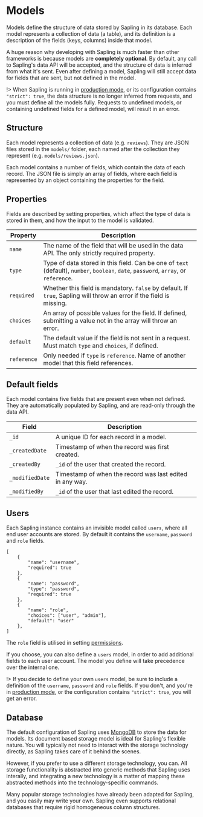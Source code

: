 # Models

Models define the structure of data stored by Sapling in its database.  Each model represents a collection of data (a table), and its definition is a description of the fields (keys, columns) inside that model.

A huge reason why developing with Sapling is much faster than other frameworks is because models are **completely optional**.  By default, any call to Sapling's data API will be accepted, and the structure of data is inferred from what it's sent.  Even after defining a model, Sapling will still accept data for fields that are sent, but not defined in the model.

!> When Sapling is running in [production mode](/production), or its configuration contains `"strict": true`, the data structure is no longer inferred from requests, and you must define all the models fully.  Requests to undefined models, or containing undefined fields for a defined model, will result in an error.


## Structure

Each model represents a collection of data (e.g. `reviews`).  They are JSON files stored in the `models/` folder, each named after the collection they represent (e.g. `models/reviews.json`).

Each model contains a number of fields, which contain the data of each record.  The JSON file is simply an array of fields, where each field is represented by an object containing the properties for the field.


## Properties

Fields are described by setting properties, which affect the type of data is stored in them, and how the input to the model is validated.

| Property     | Description                                                                                                                            |
|--------------|----------------------------------------------------------------------------------------------------------------------------------------|
| `name`       | The name of the field that will be used in the data API.  The only strictly required property.                                         |
| `type`       | Type of data stored in this field.  Can be one of `text` (default), `number`, `boolean`, `date`, `password`, `array`, or `reference`.  |
| `required`   | Whether this field is mandatory.  `false` by default.  If `true`, Sapling will throw an error if the field is missing.                 |
| `choices`    | An array of possible values for the field.  If defined, submitting a value not in the array will throw an error.                       |
| `default`    | The default value if the field is not sent in a request.  Must match `type` and `choices`, if defined.                                 |
| `reference`  | Only needed if `type` is `reference`.  Name of another model that this field references.                                               |


## Default fields

Each model contains five fields that are present even when not defined.  They are automatically populated by Sapling, and are read-only through the data API.

| Field            | Description                                               |
|------------------|-----------------------------------------------------------|
| `_id`            | A unique ID for each record in a model.                   |
| `_createdDate`   | Timestamp of when the record was first created.           |
| `_createdBy`     | `_id` of the user that created the record.                |
| `_modifiedDate`  | Timestamp of when the record was last edited in any way.  |
| `_modifiedBy`    | `_id` of the user that last edited the record.            |


## Users

Each Sapling instance contains an invisible model called `users`, where all end user accounts are stored.  By default it contains the `username`, `password` and `role` fields.

    [
        {
            "name": "username",
            "required": true
        },
        {
            "name": "password",
            "type": "password",
            "required": true
        },
        {
            "name": "role",
            "choices": ["user", "admin"],
            "default": "user"
        },
    ]

The `role` field is utilised in setting [permissions](/permissions).

If you choose, you can also define a `users` model, in order to add additional fields to each user account.  The model you define will take precedence over the internal one.

!> If you decide to define your own `users` model, be sure to include a definition of the `username`, `password` and `role` fields.  If you don't, and you're in [production mode](/production), or the configuration contains `"strict": true`, you will get an error.


## Database

The default configuration of Sapling uses [MongoDB](https://www.mongodb.com/) to store the data for models.  Its document based storage model is ideal for Sapling's flexible nature.  You will typically not need to interact with the storage technology directly, as Sapling takes care of it behind the scenes.

However, if you prefer to use a different storage technology, you can.  All storage functionality is abstracted into generic methods that Sapling uses interally, and integrating a new technology is a matter of mapping these abstracted methods into the technology-specific commands.

Many popular storage technologies have already been adapted for Sapling, and you easily may write your own.  Sapling even supports relational databases that require rigid homogeneous column structures.